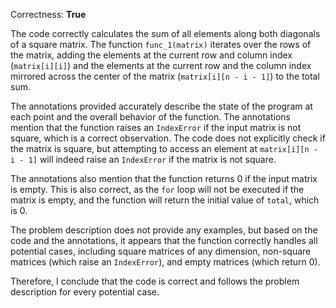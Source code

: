 Correctness: **True**

The code correctly calculates the sum of all elements along both diagonals of a square matrix. The function `func_1(matrix)` iterates over the rows of the matrix, adding the elements at the current row and column index (`matrix[i][i]`) and the elements at the current row and the column index mirrored across the center of the matrix (`matrix[i][n - i - 1]`) to the total sum.

The annotations provided accurately describe the state of the program at each point and the overall behavior of the function. The annotations mention that the function raises an `IndexError` if the input matrix is not square, which is a correct observation. The code does not explicitly check if the matrix is square, but attempting to access an element at `matrix[i][n - i - 1]` will indeed raise an `IndexError` if the matrix is not square.

The annotations also mention that the function returns 0 if the input matrix is empty. This is also correct, as the `for` loop will not be executed if the matrix is empty, and the function will return the initial value of `total`, which is 0.

The problem description does not provide any examples, but based on the code and the annotations, it appears that the function correctly handles all potential cases, including square matrices of any dimension, non-square matrices (which raise an `IndexError`), and empty matrices (which return 0).

Therefore, I conclude that the code is correct and follows the problem description for every potential case.